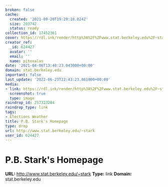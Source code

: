```yaml
---
broken: false
cache:
  created: '2021-09-20T19:29:18.024Z'
  size: 203742
  status: ready
collection_id: 17452361
cover: https://rdl.ink/render/http%3A%2F%2Fwww.stat.berkeley.edu%2F~stark
creator_ref:
  _id: 624427
  avatar: ''
  email: ''
  name: pitosalas
date: '2021-04-06T13:40:23.043000+00:00'
domain: stat.berkeley.edu
important: false
last_update: '2022-06-23T22:43:23.861000+00:00'
media:
- link: https://rdl.ink/render/http%3A%2F%2Fwww.stat.berkeley.edu%2F~stark
  screenshot: true
  type: image
raindrop_id: 257323284
raindrop_type: link
tags:
- Elections Weather
title: P.B. Stark's Homepage
type: drop
url: http://www.stat.berkeley.edu/~stark
user_id: 624427
---
```


# P.B. Stark's Homepage

**URL:** http://www.stat.berkeley.edu/~stark
**Type:** link
**Domain:** stat.berkeley.edu
